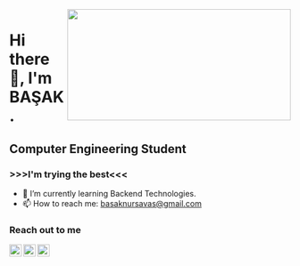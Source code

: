 <img src= "https://media.giphy.com/media/USV0ym3bVWQJJmNu3N/giphy.gif" align="right" width ="400" height="200" >


# Hi there 👋, I'm BAŞAK.  
## Computer Engineering Student
### >>>I'm trying the best<<<  


- 🌱 I’m currently learning Backend Technologies.
- 📫 How to reach me: basaknursavas@gmail.com


 
### Reach out to me  
[<img  width="22" src="https://unpkg.com/simple-icons@v8/icons/linkedin.svg" align="left" />][linkedin]   [<img  width="22" src="https://unpkg.com/simple-icons@v8/icons/hackerrank.svg" align="left" />][hackerrank]   [<img  width="22" src="https://unpkg.com/simple-icons@v8/icons/gmail.svg" align="left" />][gmail]    




[linkedin]: https://www.linkedin.com/in/basaknursavas/ 
[hackerrank]: https://www.hackerrank.com/basaknursavas 
[gmail]: basaknursavas@gmail.com

